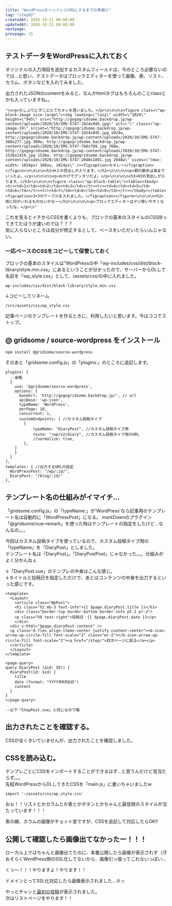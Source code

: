 ```yaml
---
title: "WordPressをヘッドレスCMSにするまでの準備②"
tag: "step02"
createdAt: 2020-10-21 00:00:00
updatedAt: 2020-10-21 00:00:00
nextpage: 
prevpage: 15
---
```


## テストデータをWordPressに入れておく

オリジナルの入力項目を追加するカスタムフィールドは、今のところ必要ないのでは…と思い、テストデータはブロックエディターを使って画像、表、リスト、カラム、ボタンなどを入れてみました。

出力されたJSONのcontentをみると、なんかhtmlタグはもちろんのことclassとかも入っていますね。。

    "\n<p>久しぶりにダニエルでカヌレを買いました。</p>\n\n\n\n<figure class=\"wp-block-image size-large\"><img loading=\"lazy\" width=\"1024\" height=\"945\" src=\"http://gogogridsome.backdrop.jp/wp-content/uploads/2020/10/IMG-5747-1024x945.jpg\" alt=\"\" class=\"wp-image-19\" srcset=\"http://gogogridsome.backdrop.jp/wp-content/uploads/2020/10/IMG-5747-1024x945.jpg 1024w, http://gogogridsome.backdrop.jp/wp-content/uploads/2020/10/IMG-5747-300x277.jpg 300w, http://gogogridsome.backdrop.jp/wp-content/uploads/2020/10/IMG-5747-768x709.jpg 768w, http://gogogridsome.backdrop.jp/wp-content/uploads/2020/10/IMG-5747-1536x1418.jpg 1536w, http://gogogridsome.backdrop.jp/wp-content/uploads/2020/10/IMG-5747-2048x1891.jpg 2048w\" sizes=\"(max-width: 1024px) 100vw, 1024px\" /><figcaption>カヌレー</figcaption></figure>\n\n\n\n<h2>H２の見出しが入ります。</h2>\n\n\n\n<p>朝の散歩は海までいったよ。</p>\n\n\n\n<p>おかげでグッタリだよ。</p>\n\n\n\n<h3>H3の見出しが入ります。</h3>\n\n\n\n<figure class=\"wp-block-table\"><table><tbody><tr><td>1</td><td>2</td><td>3</td></tr><tr><td>4</td><td>5</td><td>6</td></tr><tr><td>7</td><td>8</td><td>9</td></tr></tbody></table><figcaption>3×3のテーブルを入れました。</figcaption></figure>\n\n\n\n<h2>他に何かいれるものないかなー</h2>\n\n\n\n<p>ブロックエディターはマジ使いやすくなったな。</p>\n"

これを見るとイチからCSSを書くよりも、ブロックの基本のスタイルのCSS持ってきてたほうが速いのでは？？？  
気に入らないところは自分が修正するとして、ベースをいただいたらいんじゃない。

### 一応ベースのCSSをコピーして保管しておく

ブロックの基本のスタイルは"WordPressの中「wp-includes/css/dist/block-library/style.min.css」にあるということが分かったので、サーバーからDLして名前を「wp_style.css」として、/assets/css/の中に入れました。

    wp-includes/css/dist/block-library/style.min.css

↓コピーしてリネーム

    /src/assets/css/wp_style.css

記事ページのテンプレートを作るときに、利用したいと思います。今はココでストップ。


## @ gridsome / source-wordpress をインストール

    npm install @gridsome/source-wordpress

そのあと「gridsome.config.js」の「plugins:」のところに追記します。

    plugins: [
      --省略
      {
        use: '@gridsome/source-wordpress',
        options: {
          baseUrl: 'http://gogogridsome.backdrop.jp/', // url
          apiBase: 'wp-json',
          typeName: 'WordPress',
          perPage: 10,
          concurrent: 1,
          customEndpoints: [ //カスタム投稿タイプ
            {
                typeName: "DiaryPost", //カスタム投稿タイプ用
                route: "/wp/v2/diary", //カスタム投稿タイプ用のURL
                //normalize: true,
            },
        ]
        }
      }
    ],
    templates: { //出力するURLの指定
      WordPressPost: "/wp/:id/",
      DiaryPost: "/blog/:id/"
    },


## テンプレート名の仕組みがイマイチ…

「gridsome.config.js」の「typeName:」が'WordPress'なら記事用のテンプレート名は自動的に「WordPressPost」になる。
markDownのプラグイン「@gridsome/vue-remark」を使った時はテンプレートの指定をしたけど…なんなの。。。

今回はカスタム投稿タイプを使っているので、カスタム投稿タイプ用の「typeName」を「DiaryPost」としました。  
テンプレート名は「DiaryPost」。「DiaryPostPost」じゃなかった。。。仕組みがよく分かんねぇ

↓「DiaryPost.vue」のテンプレの中身はこんな感じ。  
↓タイトルと投稿日を指定しただけで、あとはコンテンツの中身を出力するといった感じです。

    <template>
      <Layout>
        <article class="WpPost">
        <h1 class="h2 mb-3 text-info">{{ $page.diaryPost.title }}</h1>
        <div class="border-top border-bottom border-info pt-2 pr-2">
        <p class="h6 text-right">投稿日：{{ $page.diaryPost.date }}</p>
        </div>
      <div v-html="$page.diaryPost.content" />
      <p class="d-flex align-items-center justify-content-center"><b-icon-arrow-up-circle-fill font-scale="2" class="mr-2"></b-icon-arrow-up-circle-fill font-scale="2"><a href="/step/">目次ページに戻る</a></p>
      </article>
      </Layout>
    </template>

    <page-query>
    query DiaryPost ($id: ID!) {
      diaryPost(id: $id) {
        title
        date (format: "YYYY年M月D日")
        content
      }
    }
    </page-query>

    --以下「StepPost.vue」と同じなので略

## 出力されたことを確認する。

CSSが全くきいていませんが、出力されたことを確認しました。

## CSSを読み込む。

テンプレごとにCSSをインポートすることができるはず…と思うんだけど見当たらず。。。  
先程WordPressからDLしてきたCSSを「main.js」に書いちゃいましたw

    import '~/assets/css/wp_style.css'

おぉ！！リストとかカラムとか表とかボタンとかちゃんと最低限のスタイルが当たっています！！！

表の線、カラムの画像がチョット変ですが、CSSを追記して対応したらOK!!

## 公開して確認したら画像出てなかったー！！！

ローカル上ではちゃんと画像出てたのに、本番公開したら画像が表示されず（汗  
おそらくWordPress側のSSL化してないから、画像引っ張ってこれないっぽい…

くぅ～！！！やりますよ！やります！！

ドメインとってSSL化対応したら画像表示されました…ホッ

やっとチャンと[最初の投稿](https://gogridsome.work/blog/24/)が表示されました。  
次はリストページをやります！！

